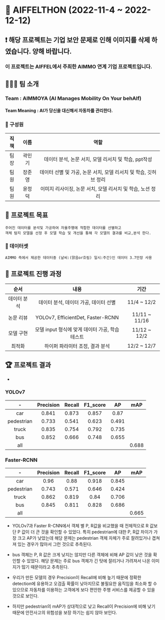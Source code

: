 # 🌟 AIFFELTHON (2022-11-4 ~ 2022-12-12)

## ❗ 해당 프로젝트는 기업 보안 문제로 인해 이미지를 삭제 하였습니다. 양해 바랍니다.

### 이 프로젝트는 AIFFEL에서 주최한 AIMMO 연계 기업 프로젝트입니다.

## 👨‍👨‍👦 팀 소개
<h3>Team : AIMMOYA (AI Manages Mobility On Your behAlf)</h3>
<h4>Team Meaning : AI가 당신을 대신해서 자동차를 관리한다.</h4>         

### 👥 구성원
|직책|이름|역할|
|:--:|:--:|:--:|
|팀장|곽민기|데이터 분석, 논문 서치, 모델 리서치 및 학습, ppt작성
|팀원|장준영|데이터 선별 및 가공, 논문 서치, 모델 리서치 및 학습, 깃허브 정리|
|팀원|윤정덕|이미지 리사이징, 논문 서치, 모델 리서치 및 학습, 노션 정리|

## 🏅 프로젝트 목표
```
주어진 데이터를 분석및 가공하여 자율주행에 적합한 데이터를 선별하고
객체 탐지 모델을 선정 후 모델 학습 및 개선을 통해 각 모델의 결과를 비교,분석 한다.
```
### 🔹 데이터셋
```
AIMMO 측에서 제공한 데이터중 (날씨:(맑음or흐림) 일시:주간)인 데이터 3.7만장 사용
```
## 📑 프로젝트 진행 과정
|순서|내용|기간|
|:--:|:--:|:--:|
|데이터 분석|데이터 분석, 데이터 가공, 데이터 선별|11/4 ~ 12/2|
|논문 리뷰|YOLOv7, EfficientDet, Faster-RCNN|11/11 ~ 11/16|
|모델 구현|모델 input 형식에 맞게 데이터 가공, 학습 테스트|11/12 ~ 12/2|
|최적화|하이퍼 파라미터 조정, 결과 분석|12/2 ~ 12/7|

## 🏆 프로젝트 결과
- 
### YOLOv7
|-|Precision|Recall|F1_score|AP|mAP|
|:--:|:--:|:--:|:--:|:--:|:--:|
|car|0.841|0.873|0.857|0.87||
|pedestrian|0.733|0.541|0.623|0.491||
|truck|0.835|0.754|0.792|0.735||
|bus|0.852|0.666|0.748|0.655||
|all|||||0.688|


### Faster-RCNN
|-|Precision|Recall|F1_score|AP|mAP|
|:--:|:--:|:--:|:--:|:--:|:--:|
|car|0.96|0.88|0.918|0.845||
|pedestrian|0.743|0.571|0.646|0.424||
|truck|0.862|0.819|0.84|0.706||
|bus|0.845|0.811|0.828|0.686||
|all|||||0.665|

- YOLOv7과 Faster R-CNN에서 객체 별 P, R값을 비교했을 때 전체적으로 R 값보단 P 값이 더 큰 것을 확인할 수 있었다. 특히 pedestrian에 대한 P, R값 차이가 가장 크고 AP가 낮았는데 해당 문제는 pedestrian 객체 자체가 주로 잘려있거나 겹쳐져 있는 경우가 많아서 그런 것으로 추측된다.

- bus 객체는 P, R 값은 크게 낮지는 않지만 다른 객체에 비해 AP 값이 낮은 것을 확인할 수 있었다. 해당 문제는 주로 bus 객체가 긴 탓에 잘리거나 가려져서 나온 이미지가 많기 때문이라고 추측된다.

- 우리가 만든 모델의 경우 Precision이 Recall에 비해 높기 때문에 정확한 detection에 유용하고 오검출 확률이 낮아지므로 불필요한 움직임을 최소화 할 수 있으므로 자동차를 이용하는 고객에게 보다 편안한 주행 서비스를 제공할 수 있을 것으로 보인다.

- 하지만 pedestrian의 mAP가 상대적으로 낮고 Recall이 Precision에  비해 낮기 때문에 안전사고의 위험성을 보장 하기는 쉽지 않아 보인다.
